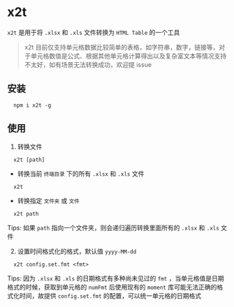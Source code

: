 # x2t

`x2t` 是用于将 `.xlsx` 和 `.xls` 文件转换为 `HTML Table` 的一个工具

> x2t 目前仅支持单元格数据比较简单的表格，如字符串，数字，链接等，对于单元格数值是公式、根据其他单元格计算得出以及复杂富文本等情况支持不太好，如有场景无法转换成功，欢迎提 issue

## 安装
```shell
  npm i x2t -g
```

## 使用

1. 转换文件
```shell
  x2t [path]
```
  * 转换当前 `终端目录` 下的所有 `.xlsx` 和 `.xls` 文件
```shell
  x2t
```

  * 转换指定 `文件夹` 或 `文件`
```shell
  x2t path
```
Tips: 如果 `path` 指向一个文件夹，则会递归遍历转换里面所有的 `.xlsx` 和 `.xls` 文件

2. 设置时间格式化的格式，默认值 `yyyy-MM-dd`
```shell
  x2t config.set.fmt <fmt>
```
Tips: 因为 `.xlsx` 和 `.xls` 的日期格式有多种尚未见过的 `fmt` ，当单元格值是日期格式的时候，获取到单元格的 `numFmt` 后使用现有的 `moment` 库可能无法正确的格式化时间，故提供 `config.set.fmt` 的配置，可以统一单元格的日期格式